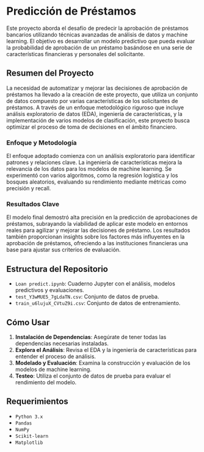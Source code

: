 # Predicción de Préstamos

Este proyecto aborda el desafío de predecir la aprobación de préstamos bancarios utilizando técnicas avanzadas de análisis de datos y machine learning. El objetivo es desarrollar un modelo predictivo que pueda evaluar la probabilidad de aprobación de un préstamo basándose en una serie de características financieras y personales del solicitante.

## Resumen del Proyecto

La necesidad de automatizar y mejorar las decisiones de aprobación de préstamos ha llevado a la creación de este proyecto, que utiliza un conjunto de datos compuesto por varias características de los solicitantes de préstamos. A través de un enfoque metodológico riguroso que incluye análisis exploratorio de datos (EDA), ingeniería de características, y la implementación de varios modelos de clasificación, este proyecto busca optimizar el proceso de toma de decisiones en el ámbito financiero.

### Enfoque y Metodología

El enfoque adoptado comienza con un análisis exploratorio para identificar patrones y relaciones clave. La ingeniería de características mejora la relevancia de los datos para los modelos de machine learning. Se experimentó con varios algoritmos, como la regresión logística y los bosques aleatorios, evaluando su rendimiento mediante métricas como precisión y recall.

### Resultados Clave

El modelo final demostró alta precisión en la predicción de aprobaciones de préstamos, subrayando la viabilidad de aplicar este modelo en entornos reales para agilizar y mejorar las decisiones de préstamo. Los resultados también proporcionan insights sobre los factores más influyentes en la aprobación de préstamos, ofreciendo a las instituciones financieras una base para ajustar sus criterios de evaluación.

## Estructura del Repositorio

- `Loan predict.ipynb`: Cuaderno Jupyter con el análisis, modelos predictivos y evaluaciones.
- `test_Y3wMUE5_7gLdaTN.csv`: Conjunto de datos de prueba.
- `train_u6lujuX_CVtuZ9i.csv`: Conjunto de datos de entrenamiento.

## Cómo Usar

1. **Instalación de Dependencias**: Asegúrate de tener todas las dependencias necesarias instaladas.
2. **Explora el Análisis**: Revisa el EDA y la ingeniería de características para entender el proceso de análisis.
3. **Modelado y Evaluación**: Examina la construcción y evaluación de los modelos de machine learning.
4. **Testeo**: Utiliza el conjunto de datos de prueba para evaluar el rendimiento del modelo.

## Requerimientos

- `Python 3.x`
- `Pandas`
- `NumPy`
- `Scikit-learn`
- `Matplotlib`
